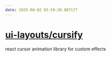 ```yaml
---
date: 2025-08-02 03:59:20.887177
---
```


# [ui-layouts/cursify](https://github.com/ui-layouts/cursify)

react cursor animation library for custom effects